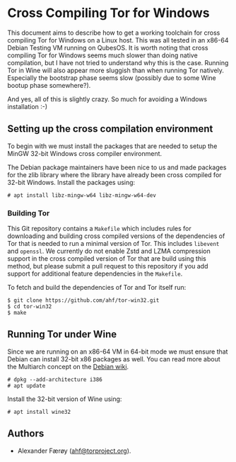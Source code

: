 # Cross Compiling Tor for Windows

This document aims to describe how to get a working toolchain for cross
compiling Tor for Windows on a Linux host. This was all tested in an x86-64
Debian Testing VM running on QubesOS. It is worth noting that cross compiling
Tor for Windows seems much slower than doing native compilation, but I have not
tried to understand why this is the case. Running Tor in Wine will also appear
more sluggish than when running Tor natively. Especially the bootstrap phase
seems slow (possibly due to some Wine bootup phase somewhere?).

And yes, all of this is slightly crazy. So much for avoiding a Windows
installation :-)

## Setting up the cross compilation environment

To begin with we must install the packages that are needed to setup the MinGW
32-bit Windows cross compiler environment.

The Debian package maintainers have been nice to us and made packages for the
zlib library where the library have already been cross compiled for 32-bit
Windows. Install the packages using:

    # apt install libz-mingw-w64 libz-mingw-w64-dev

### Building Tor

This Git repository contains a `Makefile` which includes rules for downloading
and building cross compiled versions of the dependencies of Tor that is needed
to run a minimal version of Tor. This includes `libevent` and `openssl`. We
currently do not enable Zstd and LZMA compression support in the cross compiled
version of Tor that are build using this method, but please submit a pull
request to this repository if you add support for additional feature
dependencies in the `Makefile`.

To fetch and build the dependencies of Tor and Tor itself run:

    $ git clone https://github.com/ahf/tor-win32.git
    $ cd tor-win32
    $ make

## Running Tor under Wine

Since we are running on an x86-64 VM in 64-bit mode we must ensure that Debian
can install 32-bit x86 packages as well. You can read more about the Multiarch
concept on the [Debian wiki](https://wiki.debian.org/Multiarch).

    # dpkg --add-architecture i386
    # apt update

Install the 32-bit version of Wine using:

    # apt install wine32

## Authors

- Alexander Færøy (<ahf@torproject.org>).
